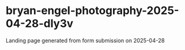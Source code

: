 # bryan-engel-photography-2025-04-28-dly3v
Landing page generated from form submission on 2025-04-28
